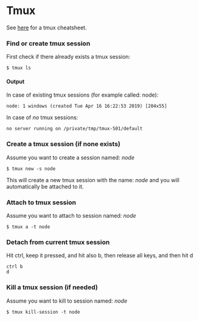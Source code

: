 # Tmux

See [here](https://tmuxcheatsheet.com/) for a tmux cheatsheet.

### Find or create tmux session

First check if there already exists a tmux session:

```shell
$ tmux ls
```

#### Output

In case of existing tmux sessions (for example called: node):

```shell
node: 1 windows (created Tue Apr 16 16:22:53 2019) [204x55]
```

In case of *no* tmux sessions:

```shell
no server running on /private/tmp/tmux-501/default
```

### Create a tmux session (if none exists)

Assume you want to create a session named: _node_

```shell
$ tmux new -s node
```
This will create a new tmux session with the name: _node_ and you will automatically be attached to it.

### Attach to tmux session

Assume you want to attach to session named: _node_

```shell
$ tmux a -t node
```

### Detach from current tmux session

Hit ctrl, keep it pressed, and hit also b, then release all keys, and then hit d


```shell
ctrl b 
d
```

### Kill a tmux session (if needed)

Assume you want to kill to session named: _node_

```shell
$ tmux kill-session -t node     
```
